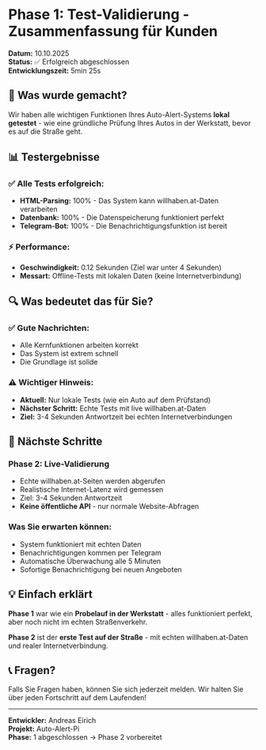 # Phase 1: Test-Validierung - Zusammenfassung für Kunden

**Datum:** 10.10.2025  
**Status:** ✅ Erfolgreich abgeschlossen  
**Entwicklungszeit:** 5min 25s  

## 🎯 Was wurde gemacht?

Wir haben alle wichtigen Funktionen Ihres Auto-Alert-Systems **lokal getestet** - wie eine gründliche Prüfung Ihres Autos in der Werkstatt, bevor es auf die Straße geht.

## 📊 Testergebnisse

### ✅ **Alle Tests erfolgreich:**
- **HTML-Parsing:** 100% - Das System kann willhaben.at-Daten verarbeiten
- **Datenbank:** 100% - Die Datenspeicherung funktioniert perfekt
- **Telegram-Bot:** 100% - Die Benachrichtigungsfunktion ist bereit

### ⚡ **Performance:**
- **Geschwindigkeit:** 0.12 Sekunden (Ziel war unter 4 Sekunden)
- **Messart:** Offline-Tests mit lokalen Daten (keine Internetverbindung)

## 🔍 Was bedeutet das für Sie?

### ✅ **Gute Nachrichten:**
- Alle Kernfunktionen arbeiten korrekt
- Das System ist extrem schnell
- Die Grundlage ist solide

### ⚠️ **Wichtiger Hinweis:**
- **Aktuell:** Nur lokale Tests (wie ein Auto auf dem Prüfstand)
- **Nächster Schritt:** Echte Tests mit live willhaben.at-Daten
- **Ziel:** 3-4 Sekunden Antwortzeit bei echten Internetverbindungen

## 🚀 Nächste Schritte

### **Phase 2: Live-Validierung**
- Echte willhaben.at-Seiten werden abgerufen
- Realistische Internet-Latenz wird gemessen
- Ziel: 3-4 Sekunden Antwortzeit
- **Keine öffentliche API** - nur normale Website-Abfragen

### **Was Sie erwarten können:**
- System funktioniert mit echten Daten
- Benachrichtigungen kommen per Telegram
- Automatische Überwachung alle 5 Minuten
- Sofortige Benachrichtigung bei neuen Angeboten

## 💡 Einfach erklärt

**Phase 1** war wie ein **Probelauf in der Werkstatt** - alles funktioniert perfekt, aber noch nicht im echten Straßenverkehr.

**Phase 2** ist der **erste Test auf der Straße** - mit echten willhaben.at-Daten und realer Internetverbindung.

## 📞 Fragen?

Falls Sie Fragen haben, können Sie sich jederzeit melden. Wir halten Sie über jeden Fortschritt auf dem Laufenden!

---

**Entwickler:** Andreas Eirich  
**Projekt:** Auto-Alert-Pi  
**Phase:** 1 abgeschlossen → Phase 2 vorbereitet